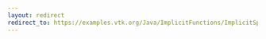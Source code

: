 ```yaml
---
layout: redirect
redirect_to: https://examples.vtk.org/Java/ImplicitFunctions/ImplicitSphere/
---
```

